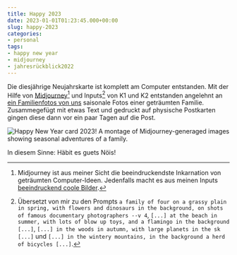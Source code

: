 ```yaml
---
title: Happy 2023
date: 2023-01-01T01:23:45.000+00:00
slug: happy-2023
categories:
- personal
tags:
- happy new year
- midjourney
- jahresrückblick2022
---
```


Die diesjährige Neujahrskarte ist komplett am Computer entstanden.
Mit der Hilfe von [Midjourney](https://www.midjourney.com/)[^0] und Inputs[^1] von K1 und K2 entstanden angelehnt an [ein Familienfotos von uns](https://habi.gna.ch/wp-content/uploads/2023/01/IMG_7943.png) saisonale Fotos einer geträumten Familie.
Zusammegefügt mit etwas Text und gedruckt auf physische Postkarten gingen diese dann vor ein paar Tagen auf die Post.

![Happy New Year card 2023! A montage of Midjourney-generaged images showing seasonal adventures of a family.](https://habi.gna.ch/wp-content/uploads/2023/01/2023.png)

In diesem Sinne: Häbit es guets Nöis!

[^0]: Midjourney ist aus meiner Sicht die beeindruckendste Inkarnation von geträumten Computer-Ideen.
      Jedenfalls macht es aus meinen Inputs [beeindruckend coole Bilder](https://mastodon.social/@habi/109545059460885878).
[^1]: Übersetzt von mir zu den Prompts `a family of four on a grassy plain in spring, with flowers and dinosaurs in the background, on shots of famous documentary photographers --v 4`, `[...] at the beach in summer, with lots of blow up toys, and a flamingo in the background [...]`, `[...] in the woods in autumn, with large planets in the sk [...]` und `[...] in the wintery mountains, in the background a herd of bicycles [...]`.
